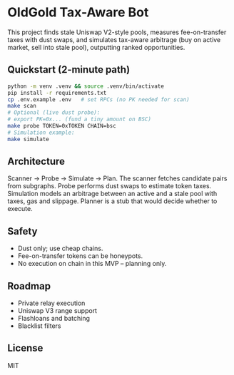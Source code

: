 # OldGold Tax-Aware Bot

This project finds stale Uniswap V2-style pools, measures fee-on-transfer taxes with dust swaps, and simulates tax-aware arbitrage (buy on active market, sell into stale pool), outputting ranked opportunities.

## Quickstart (2-minute path)

```bash
python -m venv .venv && source .venv/bin/activate
pip install -r requirements.txt
cp .env.example .env   # set RPCs (no PK needed for scan)
make scan
# Optional (live dust probe):
# export PK=0x... (fund a tiny amount on BSC)
make probe TOKEN=0xTOKEN CHAIN=bsc
# Simulation example:
make simulate
```

## Architecture

Scanner → Probe → Simulate → Plan. The scanner fetches candidate pairs from subgraphs. Probe performs dust swaps to estimate token taxes. Simulation models an arbitrage between an active and a stale pool with taxes, gas and slippage. Planner is a stub that would decide whether to execute.

## Safety

* Dust only; use cheap chains.
* Fee-on-transfer tokens can be honeypots.
* No execution on chain in this MVP – planning only.

## Roadmap

* Private relay execution
* Uniswap V3 range support
* Flashloans and batching
* Blacklist filters

## License

MIT
